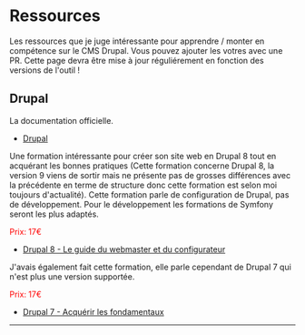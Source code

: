 # Ressources

Les ressources que je juge intéressante pour apprendre / monter en compétence sur le CMS Drupal.
Vous pouvez ajouter les votres avec une PR.
Cette page devra être mise à jour réguliérement en fonction des versions de l'outil !

## Drupal

La documentation officielle.
* [Drupal](https://www.drupal.org/documentation)

Une formation intéressante pour créer son site web en Drupal 8 tout en acquérant les bonnes pratiques (Cette formation 
concerne Drupal 8, la version 9 viens de sortir mais ne présente pas de grosses différences avec la précédente en terme 
de structure donc cette formation est selon moi toujours d'actualité).
Cette formation parle de configuration de Drupal, pas de développement. Pour le développement les formations de Symfony 
seront les plus adaptés.

<span style="color:red;">Prix: 17€</span>
* [Drupal 8 - Le guide du webmaster et du configurateur](https://www.alphorm.com/tutoriel/formation-en-ligne-drupal-8-webmaster-configurateur)

J'avais également fait cette formation, elle parle cependant de Drupal 7 qui n'est plus une version supportée.

<span style="color:red;">Prix: 17€</span>
* [Drupal 7 - Acquérir les fondamentaux](https://www.alphorm.com/tutoriel/formation-en-ligne-drupal-7-pour-tous-les-utilisateurs)

---
